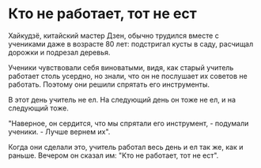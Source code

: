 # Кто не работает, тот не ест

Хайкудзё, китайский мастер Дзен, обычно трудился вместе с учениками даже в возрасте 80 лет: подстригал кусты в саду, расчищал дорожки и подрезал деревья.

Ученики чувствовали себя виноватыми, видя, как старый учитель работает столь усердно, но знали, что он не послушает их советов не работать. Поэтому они решили спрятать его инструменты.

В этот день учитель не ел. На следующий день он тоже не ел, и на следующий тоже.

"Наверное, он сердится, что мы спрятали его инструмент, - подумали ученики. - Лучше вернем их".

Когда они сделали это, учитель работал весь день и ел так же, как и раньше. Вечером он сказал им: "Кто не работает, тот не ест".
